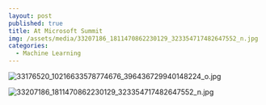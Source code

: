 ```yaml
---
layout: post
published: true
title: At Microsoft Summit
img: /assets/media/33207186_1811470862230129_323354717482647552_n.jpg
categories:
  - Machine Learning
---
```



![33176520_10216633578774676_396436729940148224_o.jpg]({{site.baseurl}}/assets/media/33176520_10216633578774676_396436729940148224_o.jpg)


![33207186_1811470862230129_323354717482647552_n.jpg]({{site.baseurl}}/assets/media/33207186_1811470862230129_323354717482647552_n.jpg)
